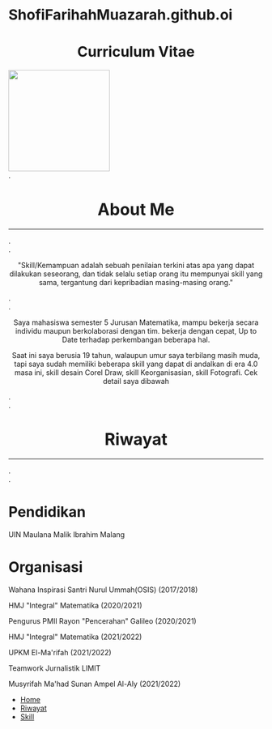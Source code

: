 # ShofiFarihahMuazarah.github.oi
<!doctype html>
<html>
    <head>
        <title>Curriculum Vitae</title>
        <meta charset="utf-8">
        <link rel="stylesheet" type="text/css" href="style.css">
    </head>
    <body>
        <div id="header">
            <div id="main-head">
                <div id="title">
                    <h1 align="center">Curriculum Vitae</h1>
                </div>
                <div class="right">
                    <img src="Shofi.png" width= "200 alt="foto Shofi" id="foto">
                </div>
            </div>
            <div id="nav-col">.
                <h1 align="center"><font size=6>About Me</font></h1>
                <hr color="darkgoldenrod" size="2">.
            </div>
            <div id="nav">.
                <p align="center">"Skill/Kemampuan adalah sebuah penilaian terkini atas apa yang dapat dilakukan seseorang, dan tidak selalu setiap orang itu mempunyai skill yang sama, tergantung dari kepribadian masing-masing orang."</p>.
            </div>
            <div id="content">.
                <p align="center">Saya mahasiswa semester 5 Jurusan Matematika, mampu bekerja secara individu maupun berkolaborasi dengan tim. bekerja dengan cepat, Up to Date terhadap perkembangan beberapa hal.</p>
                <p align="center">Saat ini saya berusia 19 tahun, walaupun umur saya terbilang masih muda, tapi saya sudah memiliki beberapa skill yang dapat di andalkan di era 4.0 masa ini, skill desain Corel Draw, skill Keorganisasian, skill Fotografi. Cek detail saya dibawah</p>.
            </div>
            <div id="nav-col1">.
                <h1 align="center"><font size=6>Riwayat</font></h1>
                <hr color="darkgoldenrod" size="2">.
            </div>
            <div id="content1">.
                <h1 align="left">Pendidikan</h1>
                <p align="left">UIN Maulana Malik Ibrahim Malang</p>
                <h1 align="left">Organisasi</h1>
                <p align="left">Wahana Inspirasi Santri Nurul Ummah(OSIS) (2017/2018)</OSIS></p>
                <P align="left">HMJ "Integral" Matematika (2020/2021)</P>
                <p align="left">Pengurus PMII Rayon "Pencerahan" Galileo (2020/2021)</p>
                <p align="left">HMJ "Integral" Matematika (2021/2022)</p>
                <p align="left">UPKM El-Ma'rifah (2021/2022)</p>
                <p align="left">Teamwork Jurnalistik LIMIT</p>
                <p align="left">Musyrifah Ma'had Sunan Ampel Al-Aly (2021/2022)</p>
            </div>
            <div>
                <ul>
                    <li><a href="#">Home</a></li>
                    <li><a href="">Riwayat</a></li>
                    <li><a href="">Skill</a></li>
                </ul>
            </div>
        </div>
    </body>
</html>
